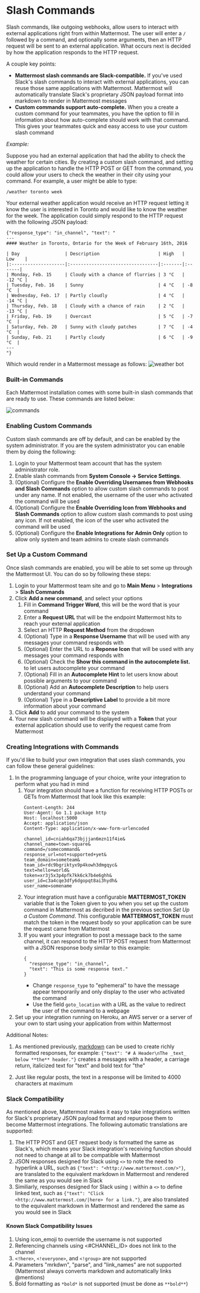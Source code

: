 # Slash Commands

Slash commands, like outgoing webhooks, allow users to interact with external applications right from within Mattermost. The user will enter a `/` followed by a command, and optionally some arguments, then an HTTP request will be sent to an external application. What occurs next is decided by how the application responds to the HTTP request.

A couple key points:

- **Mattermost slash commands are Slack-compatible.** If you've used Slack's slash commands to interact with external applications, you can reuse those same applications with Mattermost. Mattermost will automatically translate Slack's proprietary JSON payload format into markdown to render in Mattermost messages
- **Custom commands support auto-complete.** When you a create a custom command for your teammates, you have the option to fill in information about how auto-complete should work with that command. This gives your teammates quick and easy access to use your custom slash command

_Example:_

Suppose you had an external application that had the ability to check the weather for certain cities. By creating a custom slash command, and setting up the application to handle the HTTP POST or GET from the command, you could allow your users to check the weather in their city using your command. For example, a user might be able to type:

`/weather toronto week`

Your external weather application would receive an HTTP request letting it know the user is interested in Toronto and would like to know the weather for the week. The application could simply respond to the HTTP request with the following JSON payload:

```
{"response_type": "in_channel", "text": "
---
#### Weather in Toronto, Ontario for the Week of February 16th, 2016

| Day                 | Description                      | High   | Low    |
|:--------------------|:---------------------------------|:-------|:-------|
| Monday, Feb. 15     | Cloudy with a chance of flurries | 3 °C   | -12 °C |
| Tuesday, Feb. 16    | Sunny                            | 4 °C   | -8 °C  |
| Wednesday, Feb. 17  | Partly cloudly                   | 4 °C   | -14 °C |
| Thursday, Feb. 18   | Cloudy with a chance of rain     | 2 °C   | -13 °C |
| Friday, Feb. 19     | Overcast                         | 5 °C   | -7 °C  |
| Saturday, Feb. 20   | Sunny with cloudy patches        | 7 °C   | -4 °C  |
| Sunday, Feb. 21     | Partly cloudy                    | 6 °C   | -9 °C  |
---
"}
```
Which would render in a Mattermost message as follows:
![weather bot](../images/weatherBot.PNG)

### Built-in Commands
Each Mattermost installation comes with some built-in slash commands that are ready to use. These commands are listed below:

![commands](../images/slashCommandsTable.PNG)

### Enabling Custom Commands
Custom slash commands are off by default, and can be enabled by the system administrator. If you are the system administrator you can enable them by doing the following:

1. Login to your Mattermost team account that has the system administrator role.
2. Enable slash commands from **System Console -> Service Settings**.
3. (Optional) Configure the **Enable Overriding Usernames from Webhooks and Slash Commands** option to allow custom slash commands to post under any name. If not enabled, the username of the user who activated the command will be used
4. (Optional) Configure the **Enable Overriding Icon from Webhooks and Slash Commands** option to allow custom slash commands to post using any icon. If not enabled, the icon of the user who activated the command will be used
5. (Optional) Configure the **Enable Integrations for Admin Only** option to allow only system and team admins to create slash commands

### Set Up a Custom Command
Once slash commands are enabled, you will be able to set some up through the Mattermost UI. You can do so by following these steps:

1. Login to your Mattermost team site and go to **Main Menu** > **Integrations** > **Slash Commands**
2. Click **Add a new command**, and select your options
   1. Fill in **Command Trigger Word**, this will be the word that is your command
   2. Enter a **Request URL** that will be the endpoint Mattermost hits to reach your external application
   3. Select an HTTP **Request Method** from the dropdown
   4. (Optional) Type in a **Response Username** that will be used with any messages your command responds with
   5. (Optional) Enter the URL to a **Reponse Icon** that will be used with any messages your command responds with
   6. (Optional) Check the **Show this command in the autocomplete list.** to let users autocomplete your command
   7. (Optional) Fill in an **Autocomplete Hint** to let users know about possible arguments to your command
   8. (Optional) Add an **Autocomplete Description** to help users understand your command
   9. (Optional) Type in a **Descriptive Label** to provide a bit more information about your command
4. Click **Add** to add your command to the system
5. Your new slash command will be displayed with a **Token** that your external application should use to verify the request came from Mattermost

### Creating Integrations with Commands
If you'd like to build your own integration that uses slash commands, you can follow these general guidelines:

1. In the programming language of your choice, write your integration to perform what you had in mind
    1. Your integration should have a function for receiving HTTP POSTs or GETs from Mattermost that look like this example:
        ```
        Content-Length: 244
        User-Agent: Go 1.1 package http
        Host: localhost:5000
        Accept: application/json
        Content-Type: application/x-www-form-urlencoded

        channel_id=cniah6qa73bjjjan6mzn11f4ie&
        channel_name=town-square&
        command=/somecommand&
        response_url=not+supported+yet&
        team_domain=someteam&
        team_id=rdc9bgriktyx9p4kowh3dmgqyc&
        text=hello+world&
        token=xr3j5x3p4pfk7kk6ck7b4e6ghh&
        user_id=c3a4cqe3dfy6dgopqt8ai3hydh&
        user_name=somename
        ```
    2. Your integration must have a configurable **MATTERMOST_TOKEN** variable that is the Token given to you when you set up the custom command in Mattermost as decribed in the previous section _Set Up a Custom Command_. This configurable **MATTERMOST_TOKEN** must match the token in the request body so your application can be sure the request came from Mattermost
    3. If you want your integration to post a message back to the same channel, it can respond to the HTTP POST request from Mattermost with a JSON response body similar to this example:
        ```
        {
          "response_type": "in_channel",
          "text": "This is some response text."
        }
        ```
        - Change `response_type` to "ephemeral" to have the message appear temporarily and only display to the user who activated the command
        - Use the field `goto_location` with a URL as the value to redirect the user of the command to a webpage
2. Set up your integration running on Heroku, an AWS server or a server of your own to start using your application from within Mattermost

Additional Notes:

1. As mentioned previously, [markdown](http://docs.mattermost.com/help/messaging/formatting-text.html) can be used to create richly formatted responses, for example: ```{"text": "# A Header\nThe _text_ below **the** header."}``` creates a messages with a header, a carriage return, italicized text for "text" and bold text for "the"

2. Just like regular posts, the text in a response will be limited to 4000 characters at maximum

### Slack Compatibility

As mentioned above, Mattermost makes it easy to take integrations written for Slack's proprietary JSON payload format and repurpose them to become Mattermost integrations. The following automatic translations are supported:

1. The HTTP POST and GET request body is formatted the same as Slack's, which means your Slack integration's receiving function should not need to change at all to be compatible with Mattermost
2. JSON responses designed for Slack using `<>` to note the need to hyperlink a URL, such as ```{"text": "<http://www.mattermost.com/>"}```, are translated to the equivalent markdown in Mattermost and rendered the same as you would see in Slack
3. Similiarly, responses designed for Slack using `|` within a `<>` to define linked text, such as ```{"text": "Click <http://www.mattermost.com/|here> for a link."}```, are also translated to the equivalent markdown in Mattermost and rendered the same as you would see in Slack

#### Known Slack Compatibility Issues

1. Using icon_emoji to override the username is not supported  
2. Referencing  channels using <#CHANNEL_ID> does not link to the channel  
3. `<!here>`, `<!everyone>`, and `<!group>` are not supported  
4. Parameters "mrkdwn", "parse", and "link_names" are not supported (Mattermost always converts markdown and automatically links @mentions)  
5. Bold formatting as `*bold*` is not supported (must be done as `**bold**`)  
